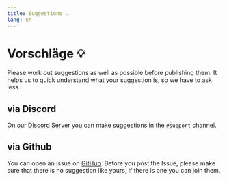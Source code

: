```yaml
---
title: Suggestions 💡
lang: en
---
```


# Vorschläge :bulb:
Please work out suggestions as well as possible before publishing them. It helps us to quick understand what your suggestion is, so we have to ask less.

## via Discord
On our [Discord Server](https://discord.gg/RcTNjpB) you can make suggestions in the [`#support`](https://discordapp.com/channels/254167535446917120/607913643140579348) channel.

## via Github
You can open an issue on [GitHub](https://github.com/LSS-Manager/lss-manager-v3/issues). Before you post the Issue, please make sure that there is no suggestion like yours, if there is one you can join them.